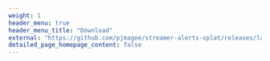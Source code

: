 ```yaml
---
weight: 1
header_menu: true
header_menu_title: "Download"
external: "https://github.com/pjmagee/streamer-alerts-xplat/releases/latest"
detailed_page_homepage_content: false
---
```

